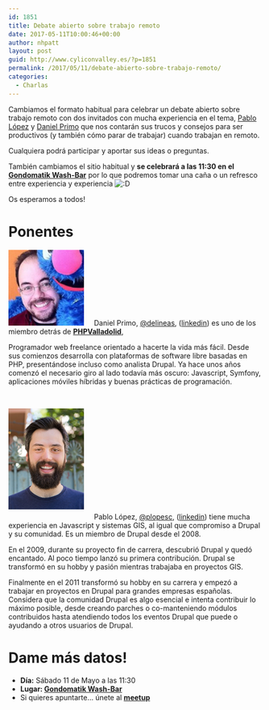 ```yaml
---
id: 1851
title: Debate abierto sobre trabajo remoto
date: 2017-05-11T10:00:46+00:00
author: nhpatt
layout: post
guid: http://www.cyliconvalley.es/?p=1851
permalink: /2017/05/11/debate-abierto-sobre-trabajo-remoto/
categories:
  - Charlas
---
```

Cambiamos el formato habitual para celebrar un debate abierto sobre trabajo remoto con dos invitados con mucha experiencia en el tema, [Pablo López](https://twitter.com/plopesc) y [Daniel Primo](https://twitter.com/delineas) que nos contarán sus trucos y consejos para ser productivos (y también cómo parar de trabajar) cuando trabajan en remoto.

Cualquiera podrá participar y aportar sus ideas o preguntas.

También cambiamos el sitio habitual y **se celebrará a las 11:30 en el [Gondomatik Wash-Bar](https://www.facebook.com/gondomatik/)** por lo que podremos tomar una caña o un refresco entre experiencia y experiencia <img src="http://www.cyliconvalley.es/wp-includes/images/smilies/icon_biggrin.gif" alt=":D" class="wp-smiley" />

Os esperamos a todos!

# Ponentes

<img class="alignleft wp-image-1566" style="margin-right: 20px;" src="/assets/2015/05/delineas.jpeg" alt="delineas" width="150" />Daniel Primo, <a href="https://twitter.com/delineas" target="_blank">@delineas</a>, (<a href="https://es.linkedin.com/in/danielprimo" target="_blank">linkedin</a>) es uno de los miembro detrás de <a href="https://twitter.com/php_vll?lang=en" target="_blank"><strong>PHPValladolid</strong></a>,

Programador web freelance orientado a hacerte la vida más fácil. Desde sus comienzos desarrolla con plataformas de software libre basadas en PHP, presentándose incluso como analista Drupal. Ya hace unos años comenzó el necesario giro al lado todavía más oscuro: Javascript, Symfony, aplicaciones móviles híbridas y buenas prácticas de programación.

&nbsp;

<img class="alignleft wp-image-1566" style="margin-right: 20px; margin-bottom: 20px;" src="/assets/2017/05/picture-290-1473442774.jpg" alt="delineas" width="150" />Pablo López, <a href="https://twitter.com/plopesc" target="_blank">@plopesc</a>, (<a href="https://www.linkedin.com/in/plopesc" target="_blank">linkedin</a>) tiene mucha experiencia en Javascript y sistemas GIS, al igual que compromiso a Drupal y su comunidad. Es un miembro de Drupal desde el 2008.

En el 2009, durante su proyecto fin de carrera, descubrió Drupal y quedó encantado. Al poco tiempo lanzó su primera contribución. Drupal se transformó en su hobby y pasión mientras trabajaba en proyectos GIS.

Finalmente en el 2011 transformó su hobby en su carrera y empezó a trabajar en proyectos en Drupal para grandes empresas españolas. Considera que la comunidad Drupal es algo esencial e intenta contribuir lo máximo posible, desde creando parches o co-manteniendo módulos contribuidos hasta atendiendo todos los eventos Drupal que puede o ayudando a otros usuarios de Drupal.

# Dame más datos!

  * **Día:** Sábado 11 de Mayo a las 11:30
  * **Lugar: [Gondomatik Wash-Bar](https://www.facebook.com/gondomatik/)**
  * Si quieres apuntarte… únete al **<a href="https://www.meetup.com/es-ES/Cylicon-Valley/events/239593073/" target="_blank">meetup</a>**